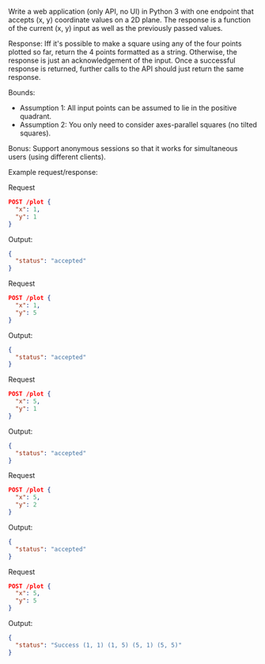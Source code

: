 Write a web application (only API, no UI) in Python 3 with one endpoint that accepts (x, y) coordinate values on a 2D
plane. The response is a function of the current (x, y) input as well as the previously passed values.

Response:
Iff it's possible to make a square using any of the four points plotted so far, return the 4 points formatted as a
string. Otherwise, the response is just an acknowledgement of the input. Once a successful response is returned, further
calls to the API should just return the same response.

Bounds:

* Assumption 1: All input points can be assumed to lie in the positive quadrant.
* Assumption 2: You only need to consider axes-parallel squares (no tilted squares).

Bonus:
Support anonymous sessions so that it works for simultaneous users (using different clients).

Example request/response:

Request

```json
POST /plot {
  "x": 1,
  "y": 1
}
```

Output:

```json
{
  "status": "accepted"
}
```

Request

```json
POST /plot {
  "x": 1,
  "y": 5
}
```

Output:

```json
{
  "status": "accepted"
}
```

Request

```json
POST /plot {
  "x": 5,
  "y": 1
}
```

Output:

```json
{
  "status": "accepted"
}
```

Request

```json
POST /plot {
  "x": 5,
  "y": 2
}
```

Output:

```json
{
  "status": "accepted"
}
```

Request

```json
POST /plot {
  "x": 5,
  "y": 5
}
```

Output:

```json
{
  "status": "Success (1, 1) (1, 5) (5, 1) (5, 5)"
}
```